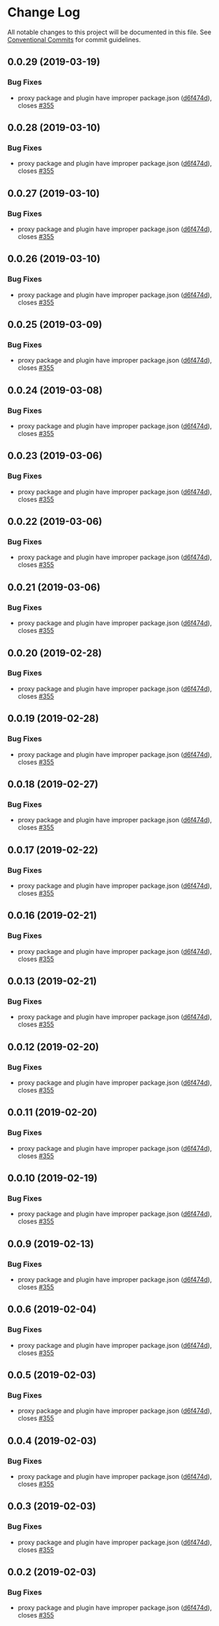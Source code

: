 # Change Log

All notable changes to this project will be documented in this file.
See [Conventional Commits](https://conventionalcommits.org) for commit guidelines.

## 0.0.29 (2019-03-19)


### Bug Fixes

* proxy package and plugin have improper package.json ([d6f474d](https://github.com/IBM/kui/commit/d6f474d)), closes [#355](https://github.com/IBM/kui/issues/355)





## 0.0.28 (2019-03-10)


### Bug Fixes

* proxy package and plugin have improper package.json ([d6f474d](https://github.com/IBM/kui/commit/d6f474d)), closes [#355](https://github.com/IBM/kui/issues/355)





## 0.0.27 (2019-03-10)


### Bug Fixes

* proxy package and plugin have improper package.json ([d6f474d](https://github.com/IBM/kui/commit/d6f474d)), closes [#355](https://github.com/IBM/kui/issues/355)





## 0.0.26 (2019-03-10)


### Bug Fixes

* proxy package and plugin have improper package.json ([d6f474d](https://github.com/IBM/kui/commit/d6f474d)), closes [#355](https://github.com/IBM/kui/issues/355)





## 0.0.25 (2019-03-09)


### Bug Fixes

* proxy package and plugin have improper package.json ([d6f474d](https://github.com/IBM/kui/commit/d6f474d)), closes [#355](https://github.com/IBM/kui/issues/355)





## 0.0.24 (2019-03-08)


### Bug Fixes

* proxy package and plugin have improper package.json ([d6f474d](https://github.com/IBM/kui/commit/d6f474d)), closes [#355](https://github.com/IBM/kui/issues/355)





## 0.0.23 (2019-03-06)


### Bug Fixes

* proxy package and plugin have improper package.json ([d6f474d](https://github.com/IBM/kui/commit/d6f474d)), closes [#355](https://github.com/IBM/kui/issues/355)





## 0.0.22 (2019-03-06)


### Bug Fixes

* proxy package and plugin have improper package.json ([d6f474d](https://github.com/IBM/kui/commit/d6f474d)), closes [#355](https://github.com/IBM/kui/issues/355)





## 0.0.21 (2019-03-06)


### Bug Fixes

* proxy package and plugin have improper package.json ([d6f474d](https://github.com/IBM/kui/commit/d6f474d)), closes [#355](https://github.com/IBM/kui/issues/355)





## 0.0.20 (2019-02-28)


### Bug Fixes

* proxy package and plugin have improper package.json ([d6f474d](https://github.com/IBM/kui/commit/d6f474d)), closes [#355](https://github.com/IBM/kui/issues/355)





## 0.0.19 (2019-02-28)


### Bug Fixes

* proxy package and plugin have improper package.json ([d6f474d](https://github.com/IBM/kui/commit/d6f474d)), closes [#355](https://github.com/IBM/kui/issues/355)





## 0.0.18 (2019-02-27)


### Bug Fixes

* proxy package and plugin have improper package.json ([d6f474d](https://github.com/IBM/kui/commit/d6f474d)), closes [#355](https://github.com/IBM/kui/issues/355)





## 0.0.17 (2019-02-22)


### Bug Fixes

* proxy package and plugin have improper package.json ([d6f474d](https://github.com/IBM/kui/commit/d6f474d)), closes [#355](https://github.com/IBM/kui/issues/355)





## 0.0.16 (2019-02-21)


### Bug Fixes

* proxy package and plugin have improper package.json ([d6f474d](https://github.com/IBM/kui/commit/d6f474d)), closes [#355](https://github.com/IBM/kui/issues/355)





## 0.0.13 (2019-02-21)


### Bug Fixes

* proxy package and plugin have improper package.json ([d6f474d](https://github.com/IBM/kui/commit/d6f474d)), closes [#355](https://github.com/IBM/kui/issues/355)





## 0.0.12 (2019-02-20)


### Bug Fixes

* proxy package and plugin have improper package.json ([d6f474d](https://github.com/IBM/kui/commit/d6f474d)), closes [#355](https://github.com/IBM/kui/issues/355)





## 0.0.11 (2019-02-20)


### Bug Fixes

* proxy package and plugin have improper package.json ([d6f474d](https://github.com/IBM/kui/commit/d6f474d)), closes [#355](https://github.com/IBM/kui/issues/355)





## 0.0.10 (2019-02-19)


### Bug Fixes

* proxy package and plugin have improper package.json ([d6f474d](https://github.com/IBM/kui/commit/d6f474d)), closes [#355](https://github.com/IBM/kui/issues/355)





## 0.0.9 (2019-02-13)


### Bug Fixes

* proxy package and plugin have improper package.json ([d6f474d](https://github.com/IBM/kui/commit/d6f474d)), closes [#355](https://github.com/IBM/kui/issues/355)





## 0.0.6 (2019-02-04)


### Bug Fixes

* proxy package and plugin have improper package.json ([d6f474d](https://github.com/IBM/kui/commit/d6f474d)), closes [#355](https://github.com/IBM/kui/issues/355)





## 0.0.5 (2019-02-03)


### Bug Fixes

* proxy package and plugin have improper package.json ([d6f474d](https://github.com/IBM/kui/commit/d6f474d)), closes [#355](https://github.com/IBM/kui/issues/355)





## 0.0.4 (2019-02-03)


### Bug Fixes

* proxy package and plugin have improper package.json ([d6f474d](https://github.com/IBM/kui/commit/d6f474d)), closes [#355](https://github.com/IBM/kui/issues/355)





## 0.0.3 (2019-02-03)


### Bug Fixes

* proxy package and plugin have improper package.json ([d6f474d](https://github.com/IBM/kui/commit/d6f474d)), closes [#355](https://github.com/IBM/kui/issues/355)





## 0.0.2 (2019-02-03)


### Bug Fixes

* proxy package and plugin have improper package.json ([d6f474d](https://github.com/starpit/kui/commit/d6f474d)), closes [#355](https://github.com/starpit/kui/issues/355)
